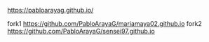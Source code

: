 https://pabloarayag.github.io/

fork1 https://github.com/PabloArayaG/mariamaya02.github.io
fork2 https://github.com/PabloArayaG/sensei97.github.io 
